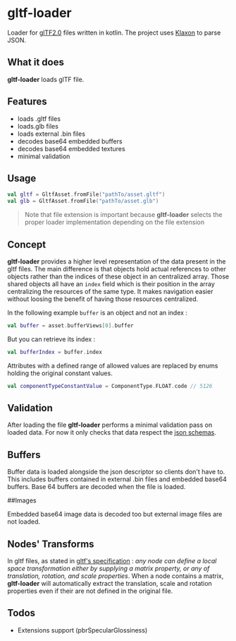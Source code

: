 # gltf-loader

Loader for [glTF2.0](https://github.com/KhronosGroup/glTF) files written in kotlin. 
The project uses [Klaxon](https://github.com/cbeust/klaxon) to parse JSON.


## What it does

**gltf-loader** loads glTF file. 

## Features

- loads .gltf files
- loads.glb files
- loads external .bin files
- decodes base64 embedded buffers
- decodes base64 embedded textures
- minimal validation

## Usage

```kotlin
val gltf = GltfAsset.fromFile("pathTo/asset.gltf")
val glb = GltfAsset.fromFile("pathTo/asset.glb")
```

> Note that file extension is important because **gltf-loader** selects the proper loader implementation 
> depending on the file extension

## Concept

**gltf-loader** provides a higher level representation of the data present in the gltf files. The main difference is 
that objects hold actual references to other objects rather than the indices of these object in an centralized array.
Those shared objects all have an `index` field which is their position in the array centralizing the resources of the 
same type. It makes navigation easier without loosing the benefit of having those resources centralized.

In the following example `buffer` is an object and not an index :

```kotlin
val buffer = asset.bufferViews[0].buffer
```

But you can retrieve its index :

```kotlin
val bufferIndex = buffer.index
```

Attributes with a defined range of allowed values are replaced by enums holding the original constant values.

```kotlin
val componentTypeConstantValue = ComponentType.FLOAT.code // 5126 
```

## Validation

After loading the file **gltf-loader** performs a minimal validation pass on loaded data. For now it only checks
that data respect the [json schemas](https://github.com/KhronosGroup/glTF/tree/master/specification/2.0/schema).

## Buffers

Buffer data is loaded alongside the json descriptor so clients don't have to. This includes buffers contained
in external .bin files and embedded base64 buffers. Base 64 buffers are decoded when the file is loaded.

##Images 

Embedded base64 image data is decoded too but external image files are not loaded.





## Nodes' Transforms

In gltf files, as stated in [gltf's specification](https://github.com/KhronosGroup/glTF/blob/master/specification/2.0/README.md#nodes-and-hierarchy) 
: *any node can define a local space transformation either by supplying a  matrix property, or any of translation, rotation, and scale properties*. 
When a node contains a matrix, **gltf-loader** will automatically extract the translation, scale and rotation properties even if their are not defined
in the original file.

## Todos

* Extensions support (pbrSpecularGlossiness)
